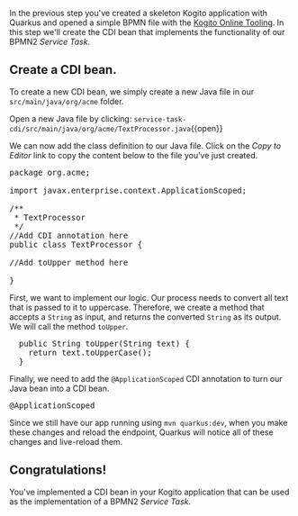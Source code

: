 In the previous step you've created a skeleton Kogito application with Quarkus and opened a simple BPMN file with the [Kogito Online Tooling](https://kiegroup.github.io/kogito-online/#/). In this step we'll create the CDI bean that implements the functionality of our BPMN2 _Service Task_.

## Create a CDI bean.

To create a new CDI bean, we simply create a new Java file in our `src/main/java/org/acme` folder.

Open a new Java file by clicking: `service-task-cdi/src/main/java/org/acme/TextProcessor.java`{{open}}

We can now add the class definition to our Java file. Click on the _Copy to Editor_ link to copy the content below to the file you've just created.

<pre class="file" data-filename="./service-task-cdi/src/main/java/org/acme/TextProcessor.java" data-target="replace">
package org.acme;

import javax.enterprise.context.ApplicationScoped;

/**
 * TextProcessor
 */
//Add CDI annotation here
public class TextProcessor {

//Add toUpper method here

}
</pre>


First, we want to implement our logic. Our process needs to convert all text that is passed to it to uppercase.
Therefore, we create a method that accepts a `String` as input, and returns the converted `String` as its output.
We will call the method `toUpper`.

<pre class="file" data-filename="./service-task/src/main/java/org/acme/TextProcessor.java" data-target="insert" data-marker="//Add toUpper method here">
  public String toUpper(String text) {
    return text.toUpperCase();
  }
</pre>

Finally, we need to add the `@ApplicationScoped` CDI annotation to turn our Java bean into a CDI bean.

<pre class="file" data-filename="./service-task/src/main/java/org/acme/TextProcessor.java" data-target="insert" data-marker="//Add CDI annotation here">
@ApplicationScoped
</pre>

Since we still have our app running using `mvn quarkus:dev`, when you make these changes and reload the endpoint, Quarkus will notice all of these changes and live-reload them.


## Congratulations!

You've implemented a CDI bean in your Kogito application that can be used as the implementation of a BPMN2 _Service Task_.
